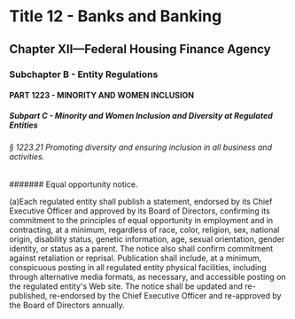 
# Title 12 - Banks and Banking
## Chapter XII—Federal Housing Finance Agency
### Subchapter B - Entity Regulations
#### PART 1223 - MINORITY AND WOMEN INCLUSION
##### Subpart C - Minority and Women Inclusion and Diversity at Regulated Entities
###### § 1223.21 Promoting diversity and ensuring inclusion in all business and activities.
####### Equal opportunity notice.

(a)Each regulated entity shall publish a statement, endorsed by its Chief Executive Officer and approved by its Board of Directors, confirming its commitment to the principles of equal opportunity in employment and in contracting, at a minimum, regardless of race, color, religion, sex, national origin, disability status, genetic information, age, sexual orientation, gender identity, or status as a parent. The notice also shall confirm commitment against retaliation or reprisal. Publication shall include, at a minimum, conspicuous posting in all regulated entity physical facilities, including through alternative media formats, as necessary, and accessible posting on the regulated entity's Web site. The notice shall be updated and re-published, re-endorsed by the Chief Executive Officer and re-approved by the Board of Directors annually.
